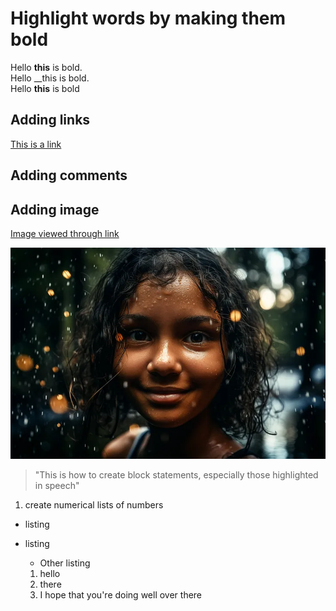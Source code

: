 # Highlight words by making them bold

Hello **this** is bold.
<br> Hello __this is bold.</br>
Hello <b>this</b> is bold  

## Adding links
[This is a link](www.google.com)

## Adding comments
[comment]: <> (This is a comment)
[//]: <> (This is a comment)

## Adding image
[Image viewed through link](midjourney.webp)  


![Image rendered directly without a click](midjourney.webp)  


> "This is how to create block statements, especially those highlighted in speech"

1. create numerical lists of numbers
- listing
* listing  
    - Other listing

    1. hello  
    2. there  
    3. I hope that you're doing well over there